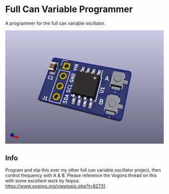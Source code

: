 # Full Can Variable Programmer
A programmer for the full can variable oscillator.

![pic](front.png)

## Info
Program and slip this over my other full can variable oscillator project, then control frequency with A & B. Please reference the Vogons thread on this with some excellent work by feipoa. https://www.vogons.org/viewtopic.php?t=82731
